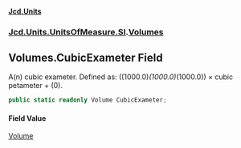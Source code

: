 #### [Jcd.Units](index.md 'index')
### [Jcd.Units.UnitsOfMeasure.SI](Jcd.Units.UnitsOfMeasure.SI.md 'Jcd.Units.UnitsOfMeasure.SI').[Volumes](Volumes.md 'Jcd.Units.UnitsOfMeasure.SI.Volumes')

## Volumes.CubicExameter Field

A(n) cubic exameter. Defined as: ((1000.0)*(1000.0)*(1000.0)) × cubic petameter + (0).

```csharp
public static readonly Volume CubicExameter;
```

#### Field Value
[Volume](Volume.md 'Jcd.Units.UnitTypes.Volume')
